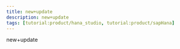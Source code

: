 ```yaml
---
title: new+update
description: new+update
tags: [tutorial:product/hana_studio, tutorial:product/sapHana]
---
```


new+update
